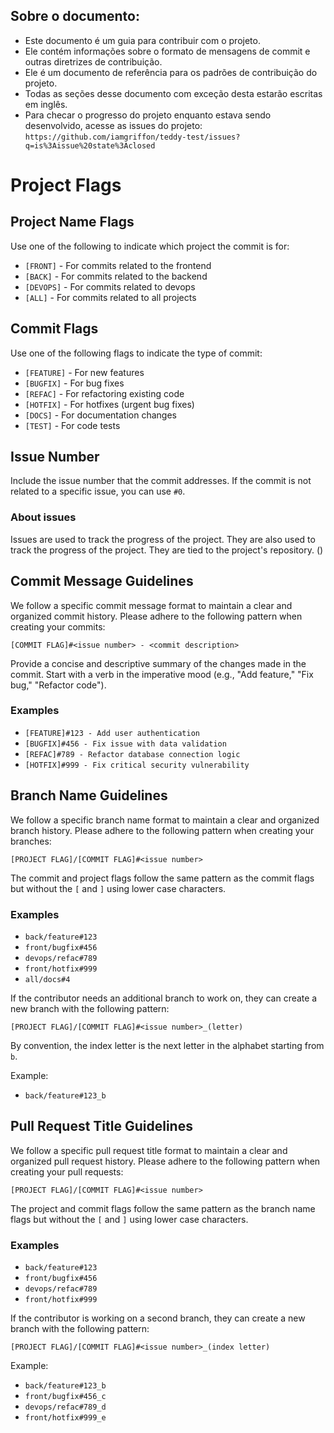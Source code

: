 ## Sobre o documento:

- Este documento é um guia para contribuir com o projeto.
- Ele contém informações sobre o formato de mensagens de commit e outras diretrizes de contribuição.
- Ele é um documento de referência para os padrões de contribuição do projeto.
- Todas as seções desse documento com exceção desta estarão escritas em inglês.
- Para checar o progresso do projeto enquanto estava sendo desenvolvido, acesse as issues do projeto: `https://github.com/iamgriffon/teddy-test/issues?q=is%3Aissue%20state%3Aclosed`

# Project Flags

## Project Name Flags

Use one of the following to indicate which project the commit is for:

- `[FRONT]` - For commits related to the frontend
- `[BACK]` - For commits related to the backend
- `[DEVOPS]` - For commits related to devops
- `[ALL]` - For commits related to all projects

## Commit Flags

Use one of the following flags to indicate the type of commit:

- `[FEATURE]` - For new features
- `[BUGFIX]` - For bug fixes
- `[REFAC]` - For refactoring existing code
- `[HOTFIX]` - For hotfixes (urgent bug fixes)
- `[DOCS]` - For documentation changes
- `[TEST]` - For code tests

## Issue Number

Include the issue number that the commit addresses. If the commit is not related to a specific issue, you can use `#0`.

### About issues

Issues are used to track the progress of the project. They are also used to track the progress of the project. They are tied to the project's repository. ()

## Commit Message Guidelines

We follow a specific commit message format to maintain a clear and organized commit history. Please adhere to the following pattern when creating your commits:

```
[COMMIT FLAG]#<issue number> - <commit description>
```

Provide a concise and descriptive summary of the changes made in the commit. Start with a verb in the imperative mood (e.g., "Add feature," "Fix bug," "Refactor code").

### Examples

- `[FEATURE]#123 - Add user authentication`
- `[BUGFIX]#456 - Fix issue with data validation`
- `[REFAC]#789 - Refactor database connection logic`
- `[HOTFIX]#999 - Fix critical security vulnerability`

## Branch Name Guidelines

We follow a specific branch name format to maintain a clear and organized branch history. Please adhere to the following pattern when creating your branches:

```
[PROJECT FLAG]/[COMMIT FLAG]#<issue number>
```

The commit and project flags follow the same pattern as the commit flags but without the `[` and `]` using lower case characters.

### Examples

- `back/feature#123`
- `front/bugfix#456`
- `devops/refac#789`
- `front/hotfix#999`
- `all/docs#4`

If the contributor needs an additional branch to work on, they can create a new branch with the following pattern:

```
[PROJECT FLAG]/[COMMIT FLAG]#<issue number>_(letter)
```

By convention, the index letter is the next letter in the alphabet starting from `b`.

Example:

- `back/feature#123_b`

## Pull Request Title Guidelines

We follow a specific pull request title format to maintain a clear and organized pull request history. Please adhere to the following pattern when creating your pull requests:

```
[PROJECT FLAG]/[COMMIT FLAG]#<issue number>
```

The project and commit flags follow the same pattern as the branch name flags but without the `[` and `]` using lower case characters.

### Examples

- `back/feature#123`
- `front/bugfix#456`
- `devops/refac#789`
- `front/hotfix#999`

If the contributor is working on a second branch, they can create a new branch with the following pattern:

```
[PROJECT FLAG]/[COMMIT FLAG]#<issue number>_(index letter)
```

Example:

- `back/feature#123_b`
- `front/bugfix#456_c`
- `devops/refac#789_d`
- `front/hotfix#999_e`

